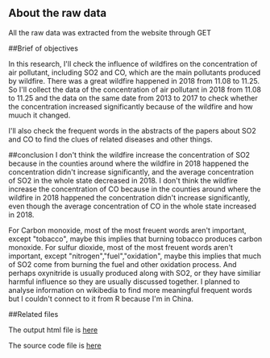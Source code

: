 ## About the raw data

All the raw data was extracted from the website through GET

##Brief of objectives

In this research, I'll check the influence of wildfires on the concentration of air pollutant, including SO2 and CO, which are the main pollutants produced by wildfire. There was a great wildfire happened in 2018 from 11.08 to 11.25. So I'll collect the data of the concentration of air pollutant in 2018 from 11.08 to 11.25 and the data on the same date from 2013 to 2017 to check whether the concentration increased significantly because of the wildfire and how muuch it changed.

I'll also check the frequent words in the abstracts of the papers about SO2 and CO to find the clues of related diseases and other things.

##conclusion
I don't think the wildfire increase the concentration of SO2 because in the counties around where the wildfire in 2018 happened the concentration didn't increase significantly, and the average concentration of SO2 in the whole state decreased in 2018.
I don't think the wildfire increase the concentration of CO because in the counties around where the wildfire in 2018 happened the concentration didn't increase significantly, even though the average concentration of CO in the whole state increased in 2018.

For Carbon monoxide, most of the most freuent words aren't important, except "tobacco", maybe this implies that burning tobacco produces carbon monoxide.
For sulfur dioxide, most of the most freuent words aren't important, except "nitrogen","fuel","oxidation", maybe this implies that much of SO2 come from burning the fuel and other oxidation process. And perhaps oxynitride is usually produced along with SO2, or they have similiar harmful influence so they are usually discussed together.
I planned to analyse information on wikibedia to find more meaningful frequent words but I couldn't connect to it from R because I'm in China.

##Related files

The output html file is [here](https://ghcdn.rawgit.org/MingzhiYe16/PM566_midterm/master/midterm/midterm.html)

The source code file is [here](https://ghcdn.rawgit.org/MingzhiYe16/PM566_midterm/master/midterm/midterm.Rmd)
